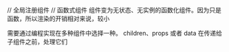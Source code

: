 // 全局注册组件
// 函数式组件  组件变为无状态、无实例的函数化组件。因为只是函数，所以渲染的开销相对来说，较小



需要通过编程实现在多种组件中选择一种。
children、props 或者 data 在传递给子组件之前，处理它们